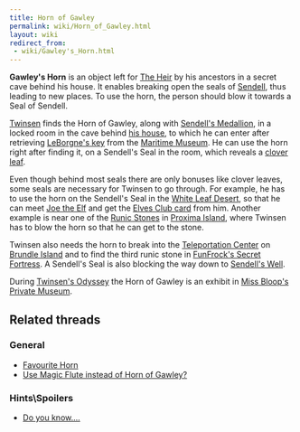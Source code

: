 ```yaml
---
title: Horn of Gawley
permalink: wiki/Horn_of_Gawley.html
layout: wiki
redirect_from:
 - wiki/Gawley's_Horn.html
---
```


**Gawley's Horn** is an object left for [The
Heir](Legend_of_Sendell "wikilink") by his ancestors in a secret cave
behind his house. It enables breaking open the seals of
[Sendell](Sendell "wikilink"), thus leading to new places. To use the
horn, the person should blow it towards a Seal of Sendell.

[Twinsen](Twinsen "wikilink") finds the Horn of Gawley, along with
[Sendell's Medallion](Sendell's_Medallion "wikilink"), in a locked room
in the cave behind [his house](Twinsen's_house "wikilink"), to which he
can enter after retrieving [LeBorgne's
key](Key_to_the_Heir's_room "wikilink") from the [Maritime
Museum](Maritime_Museum "wikilink"). He can use the horn right after
finding it, on a Sendell's Seal in the room, which reveals a [clover
leaf](clover_leaf "wikilink").

Even though behind most seals there are only bonuses like clover leaves,
some seals are necessary for Twinsen to go through. For example, he has
to use the horn on the Sendell's Seal in the [White Leaf
Desert](White_Leaf_Desert "wikilink"), so that he can meet [Joe the
Elf](Joe_the_Elf "wikilink") and get the [Elves Club
card](Elves_Club_card "wikilink") from him. Another example is near one
of the [Runic Stones](Runic_Stones "wikilink") in [Proxima
Island](Proxima_Island "wikilink"), where Twinsen has to blow the horn
so that he can get to the stone.

Twinsen also needs the horn to break into the [Teleportation
Center](Teleportation_Center "wikilink") on [Brundle
Island](Brundle_Island "wikilink") and to find the third runic stone in
[FunFrock's Secret Fortress](FunFrock's_Secret_Fortress "wikilink"). A
Sendell's Seal is also blocking the way down to [Sendell's
Well](Sendell's_Well "wikilink").

During [Twinsen's Odyssey](Twinsen's_Odyssey "wikilink") the Horn of
Gawley is an exhibit in [Miss Bloop's Private
Museum](Miss_Bloop's_Private_Museum "wikilink").

## Related threads

### General

- [Favourite Horn](https://forum.magicball.net/showthread.php?t=6289)
- [Use Magic Flute instead of Horn of
  Gawley?](https://forum.magicball.net/showthread.php?t=12249)

### Hints\Spoilers

- [Do you know....](https://forum.magicball.net/showthread.php?t=1372)
